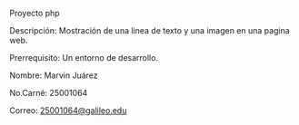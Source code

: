 Proyecto php

Descripción:
Mostración de una linea de texto y una imagen en una pagina web.

Prerrequisito:
Un entorno de desarrollo.

Nombre: Marvin Juárez

No.Carné: 25001064

Correo: 25001064@galileo.edu
